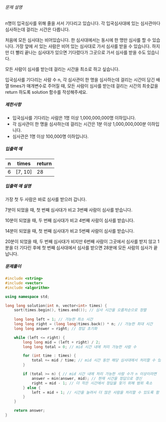 ###### 문제 설명

n명이 입국심사를 위해 줄을 서서 기다리고 있습니다. 각 입국심사대에 있는 심사관마다 심사하는데 걸리는 시간은 다릅니다.

처음에 모든 심사대는 비어있습니다. 한 심사대에서는 동시에 한 명만 심사를 할 수 있습니다. 가장 앞에 서 있는 사람은 비어 있는 심사대로 가서 심사를 받을 수 있습니다. 하지만 더 빨리 끝나는 심사대가 있으면 기다렸다가 그곳으로 가서 심사를 받을 수도 있습니다.

모든 사람이 심사를 받는데 걸리는 시간을 최소로 하고 싶습니다.

입국심사를 기다리는 사람 수 n, 각 심사관이 한 명을 심사하는데 걸리는 시간이 담긴 배열 times가 매개변수로 주어질 때, 모든 사람이 심사를 받는데 걸리는 시간의 최솟값을 return 하도록 solution 함수를 작성해주세요.

##### 제한사항

- 입국심사를 기다리는 사람은 1명 이상 1,000,000,000명 이하입니다.
- 각 심사관이 한 명을 심사하는데 걸리는 시간은 1분 이상 1,000,000,000분 이하입니다.
- 심사관은 1명 이상 100,000명 이하입니다.

##### 입출력 예

| n    | times   | return |
| ---- | ------- | ------ |
| 6    | [7, 10] | 28     |

##### 입출력 예 설명

가장 첫 두 사람은 바로 심사를 받으러 갑니다.

7분이 되었을 때, 첫 번째 심사대가 비고 3번째 사람이 심사를 받습니다.

10분이 되었을 때, 두 번째 심사대가 비고 4번째 사람이 심사를 받습니다.

14분이 되었을 때, 첫 번째 심사대가 비고 5번째 사람이 심사를 받습니다.

20분이 되었을 때, 두 번째 심사대가 비지만 6번째 사람이 그곳에서 심사를 받지 않고 1분을 더 기다린 후에 첫 번째 심사대에서 심사를 받으면 28분에 모든 사람의 심사가 끝납니다.

##### 문제풀이
```c++
#include <string>
#include <vector>
#include <algorithm>

using namespace std;

long long solution(int n, vector<int> times) {
    sort(times.begin(), times.end()); // 심사 시간을 오름차순으로 정렬
    
    long long left = 1; // 가능한 최소 시간
    long long right = (long long)times.back() * n; // 가능한 최대 시간
    long long answer = right; // 정답 초기화

    while (left <= right) {
        long long mid = (left + right) / 2;
        long long total = 0; // mid 시간 내에 처리 가능한 사람 수

        for (int time : times) {
            total += mid / time; // mid 시간 동안 해당 심사대에서 처리할 수 있는 사람 수
        }

        if (total >= n) { // mid 시간 내에 처리 가능한 사람 수가 n 이상이라면
            answer = min(answer, mid); // 현재 시간을 정답으로 갱신
            right = mid - 1; // 더 작은 시간에서 정답을 찾기 위해 범위 축소
        } else {
            left = mid + 1; // 시간을 늘려서 더 많은 사람을 처리할 수 있도록 함
        }
    }

    return answer;
}
```
